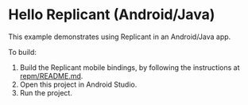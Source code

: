 # Hello Replicant (Android/Java)

This example demonstrates using Replicant in an Android/Java app.

To build:

1. Build the Replicant mobile bindings, by following the instructions at [repm/README.md](../../api/repm/README.md).
2. Open this project in Android Studio.
3. Run the project.
